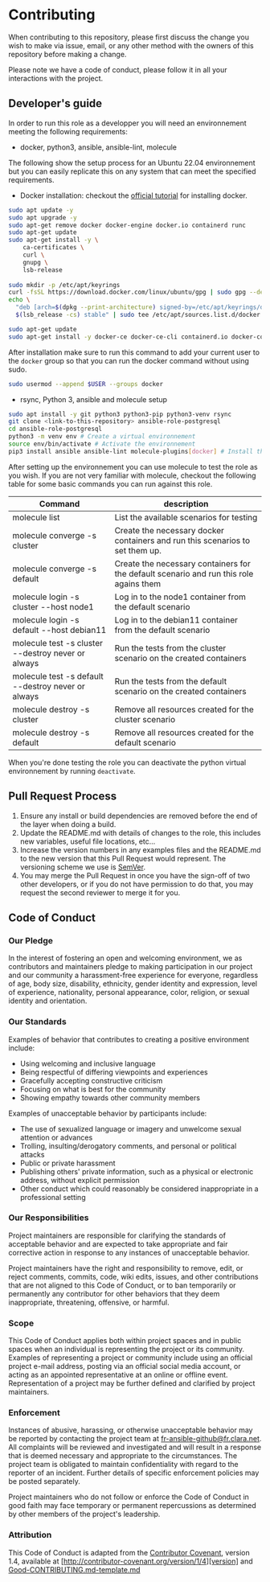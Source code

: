 # Contributing

When contributing to this repository, please first discuss the change you wish to make via issue,
email, or any other method with the owners of this repository before making a change. 

Please note we have a code of conduct, please follow it in all your interactions with the project.

## Developer's guide

In order to run this role as a developper you will need an environnement meeting the following requirements:
- docker, python3, ansible, ansible-lint, molecule

The following show the setup process for an Ubuntu 22.04 environnement but you can easily replicate this on any system that can meet the specified requirements.

- Docker installation: checkout the [official tutorial](https://docs.docker.com/engine/install/ubuntu/) for installing docker.
```bash
sudo apt update -y
sudo apt upgrade -y
sudo apt-get remove docker docker-engine docker.io containerd runc
sudo apt-get update
sudo apt-get install -y \
    ca-certificates \
    curl \
    gnupg \
    lsb-release 
	
sudo mkdir -p /etc/apt/keyrings
curl -fsSL https://download.docker.com/linux/ubuntu/gpg | sudo gpg --dearmor -o /etc/apt/keyrings/docker.gpg
echo \
  "deb [arch=$(dpkg --print-architecture) signed-by=/etc/apt/keyrings/docker.gpg] https://download.docker.com/linux/ubuntu \
  $(lsb_release -cs) stable" | sudo tee /etc/apt/sources.list.d/docker.list > /dev/null

sudo apt-get update
sudo apt-get install -y docker-ce docker-ce-cli containerd.io docker-compose-plugin
```
After installation make sure to run this command to add your current user to the `docker` group so that you can run the docker command without using sudo.
```bash
sudo usermod --append $USER --groups docker
```

- rsync, Python 3, ansible and molecule setup

```bash
sudo apt install -y git python3 python3-pip python3-venv rsync
git clone <link-to-this-repository> ansible-role-postgresql
cd ansible-role-postgresql
python3 -m venv env # Create a virtual environnement
source env/bin/activate # Activate the environnement
pip3 install ansible ansible-lint molecule-plugins[docker] # Install the python packages in the virutal environnement
```

After setting up the environnement you can use molecule to test the role as you wish. If you are not very familiar with molecule, checkout the following table for some basic commands you can run against this role.

Command                                            | description                                                                             |
---------------------------------------------------|-----------------------------------------------------------------------------------------|
molecule list                                      | List the available scenarios for testing                                                |
molecule converge -s cluster                       | Create the necessary docker containers and run this scenarios to set them up.           |
molecule converge -s default                       | Create the necessary containers for the default scenario and run this role agains them  |
molecule login -s cluster --host node1             | Log in to the node1 container from the default scenario                                 |
molecule login -s default --host debian11          | Log in to the debian11 container from the default scenario                              |
molecule test -s cluster --destroy never or always | Run the tests from the cluster scenario on the created containers                       |
molecule test -s default --destroy never or always | Run the tests from the default scenario on the created containers                       |
molecule destroy -s cluster                        | Remove all resources created for the cluster scenario                                   |
molecule destroy -s default                        | Remove all resources created for the default scenario                                   |

When you're done testing the role you can deactivate the python virtual environnement by running `deactivate`.


## Pull Request Process

1. Ensure any install or build dependencies are removed before the end of the layer when doing a 
   build.
2. Update the README.md with details of changes to the role, this includes new variables, 
   useful file locations, etc...
3. Increase the version numbers in any examples files and the README.md to the new version that this
   Pull Request would represent. The versioning scheme we use is [SemVer](https://semver.org/).
4. You may merge the Pull Request in once you have the sign-off of two other developers, or if you 
   do not have permission to do that, you may request the second reviewer to merge it for you.

## Code of Conduct

### Our Pledge

In the interest of fostering an open and welcoming environment, we as
contributors and maintainers pledge to making participation in our project and
our community a harassment-free experience for everyone, regardless of age, body
size, disability, ethnicity, gender identity and expression, level of experience,
nationality, personal appearance, color, religion, or sexual identity and
orientation.

### Our Standards

Examples of behavior that contributes to creating a positive environment
include:

* Using welcoming and inclusive language
* Being respectful of differing viewpoints and experiences
* Gracefully accepting constructive criticism
* Focusing on what is best for the community
* Showing empathy towards other community members

Examples of unacceptable behavior by participants include:

* The use of sexualized language or imagery and unwelcome sexual attention or
advances
* Trolling, insulting/derogatory comments, and personal or political attacks
* Public or private harassment
* Publishing others' private information, such as a physical or electronic
  address, without explicit permission
* Other conduct which could reasonably be considered inappropriate in a
  professional setting

### Our Responsibilities

Project maintainers are responsible for clarifying the standards of acceptable
behavior and are expected to take appropriate and fair corrective action in
response to any instances of unacceptable behavior.

Project maintainers have the right and responsibility to remove, edit, or
reject comments, commits, code, wiki edits, issues, and other contributions
that are not aligned to this Code of Conduct, or to ban temporarily or
permanently any contributor for other behaviors that they deem inappropriate,
threatening, offensive, or harmful.

### Scope

This Code of Conduct applies both within project spaces and in public spaces
when an individual is representing the project or its community. Examples of
representing a project or community include using an official project e-mail
address, posting via an official social media account, or acting as an appointed
representative at an online or offline event. Representation of a project may be
further defined and clarified by project maintainers.

### Enforcement

Instances of abusive, harassing, or otherwise unacceptable behavior may be
reported by contacting the project team at fr-ansible-github@fr.clara.net. All
complaints will be reviewed and investigated and will result in a response that
is deemed necessary and appropriate to the circumstances. The project team is
obligated to maintain confidentiality with regard to the reporter of an incident.
Further details of specific enforcement policies may be posted separately.

Project maintainers who do not follow or enforce the Code of Conduct in good
faith may face temporary or permanent repercussions as determined by other
members of the project's leadership.

### Attribution

This Code of Conduct is adapted from the [Contributor Covenant][homepage], version 1.4,
available at [http://contributor-covenant.org/version/1/4][version] and 
[Good-CONTRIBUTING.md-template.md](https://gist.github.com/PurpleBooth/b24679402957c63ec426)

[homepage]: http://contributor-covenant.org
[version]: http://contributor-covenant.org/version/1/4/